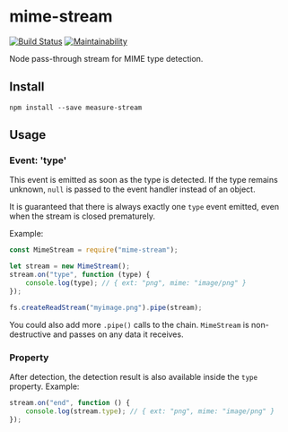 # mime-stream

[![Build Status](https://travis-ci.org/meyfa/mime-stream.svg?branch=master)](https://travis-ci.org/meyfa/mime-stream)
[![Maintainability](https://api.codeclimate.com/v1/badges/967ee21b11d6972d342a/maintainability)](https://codeclimate.com/github/meyfa/mime-stream/maintainability)

Node pass-through stream for MIME type detection.

## Install

```
npm install --save measure-stream
```

## Usage

### Event: 'type'

This event is emitted as soon as the type is detected. If the type remains
unknown, `null` is passed to the event handler instead of an object.

It is guaranteed that there is always exactly one `type` event emitted, even
when the stream is closed prematurely.

Example:

```javascript
const MimeStream = require("mime-stream");

let stream = new MimeStream();
stream.on("type", function (type) {
    console.log(type); // { ext: "png", mime: "image/png" }
});

fs.createReadStream("myimage.png").pipe(stream);
```

You could also add more `.pipe()` calls to the chain. `MimeStream` is
non-destructive and passes on any data it receives.

### Property

After detection, the detection result is also available inside the `type`
property. Example:

```javascript
stream.on("end", function () {
    console.log(stream.type); // { ext: "png", mime: "image/png" }
});
```
